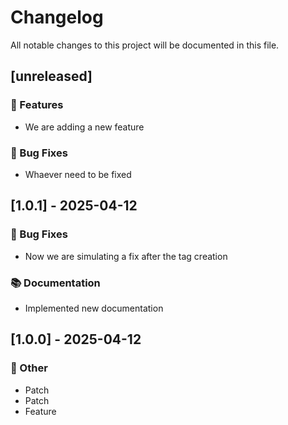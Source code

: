 # Changelog

All notable changes to this project will be documented in this file.

## [unreleased]

### 🚀 Features

- We are adding a new feature

### 🐛 Bug Fixes

- Whaever need to be fixed

## [1.0.1] - 2025-04-12

### 🐛 Bug Fixes

- Now we are simulating a fix after the tag creation

### 📚 Documentation

- Implemented new documentation

## [1.0.0] - 2025-04-12

### 💼 Other

- Patch
- Patch
- Feature

<!-- generated by git-cliff -->
